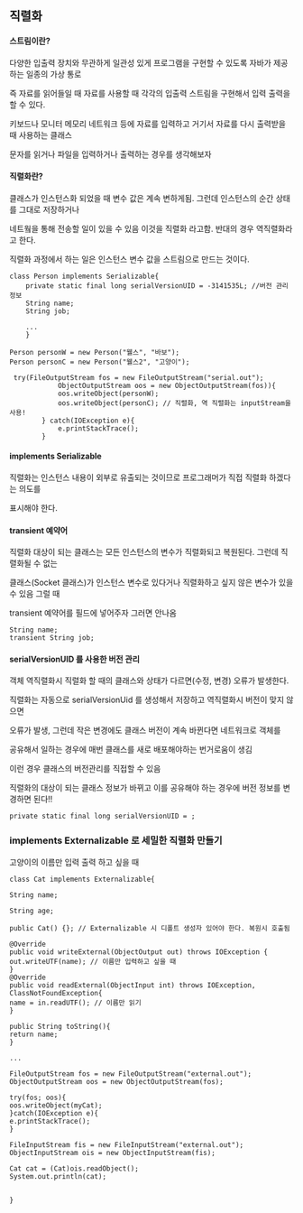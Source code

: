 ## 직렬화

#### 스트림이란?
다양한 입출력 장치와 무관하게 일관성 있게 프로그램을 구현할 수 있도록 자바가 제공하는 일종의 가상 통로 

즉 자료를 읽어들일 때 자료를 사용할 때 각각의 입출력 스트림을 구현해서 입력 출력을 할 수 있다.

키보드나 모니터 메모리 네트워크 등에 자료를 입력하고 거기서 자료를 다시 출력받을 때 사용하는 클래스

문자를 읽거나 파일을 입력하거나 출력하는 경우를 생각해보자 

#### 직렬화란?
클래스가 인스턴스화 되었을 때 변수 값은 계속 변하게됨. 그런데 인스턴스의 순간 상태를 그대로 저장하거나

네트웤을 통해 전송할 일이 있을 수 있음 이것을 직렬화 라고함. 반대의 경우 역직렬화라고 한다.

직렬화 과정에서 하는 일은 인스턴스 변수 값을 스트림으로 만드는 것이다.

```
class Person implements Serializable{ 
    private static final long serialVersionUID = -3141535L; //버전 관리 정보
    String name;
    String job;
    
    ...
    }
    
Person personW = new Person("웰스", "바보");
Person personC = new Person("웰스2", "고양이"); 

 try(FileOutputStream fos = new FileOutputStream("serial.out");
            ObjectOutputStream oos = new ObjectOutputStream(fos)){
            oos.writeObject(personW);
            oos.writeObject(personC); // 직렬화, 역 직렬화는 inputStream을 사용!
        } catch(IOException e){
            e.printStackTrace();
        }

```

#### implements Serializable
직렬화는 인스턴스 내용이 외부로 유출되는 것이므로 프로그래머가 직접 직렬화 하겠다는 의도를

표시해야 한다.

#### transient 예약어
직렬화 대상이 되는 클래스는 모든 인스턴스의 변수가 직렬화되고 복원된다. 그런데 직렬화될 수 없는

클래스(Socket 클래스)가 인스턴스 변수로 있다거나 직렬화하고 싶지 않은 변수가 있을 수 있음 그럴 때 

transient 예약어를 필드에 넣어주자 그러면 안나옴

```
String name;
transient String job;
```

#### serialVersionUID 를 사용한 버전 관리
객체 역직렬화시 직렬화 할 때의 클래스와 상태가 다르면(수정, 변경) 오류가 발생한다.

직렬화는 자동으로 serialVersionUid 를 생성해서 저장하고 역직렬화시 버전이 맞지 않으면

오류가 발생, 그런데 작은 변경에도 클래스 버전이 계속 바뀐다면 네트워크로 객체를

공유해서 일하는 경우에 매번 클래스를 새로 배포해야하는 번거로움이 생김 

이런 경우 클래스의 버전관리를 직접할 수 있음 

직렬화의 대상이 되는 클래스 정보가 바뀌고 이를 공유해야 하는 경우에 버전 정보를 변경하면 된다!!
 
```
private static final long serialVersionUID = ;
```


### implements Externalizable 로 세밀한 직렬화 만들기
고양이의 이름만 입력 출력 하고 싶을 때 

```
class Cat implements Externalizable{

String name;

String age;

public Cat() {}; // Externalizable 시 디폴트 생성자 있어야 한다. 복원시 호출됨

@Override
public void writeExternal(ObjectOutput out) throws IOException {
out.writeUTF(name); // 이름만 입력하고 싶을 때 
}
@Override
public void readExternal(ObjectInput int) throws IOException, ClassNotFoundException{
name = in.readUTF(); // 이름만 읽기
}

public String toString(){
return name;
}

...

FileOutputStream fos = new FileOutputStream("external.out");
ObjectOutputStream oos = new ObjectOutputStream(fos);

try(fos; oos){
oos.writeObject(myCat);
}catch(IOException e){
e.printStackTrace();
}

FileInputStream fis = new FileInputStream("external.out");
ObjectInputStream ois = new ObjectInputStream(fis);

Cat cat = (Cat)ois.readObject();
System.out.println(cat);


}
```




